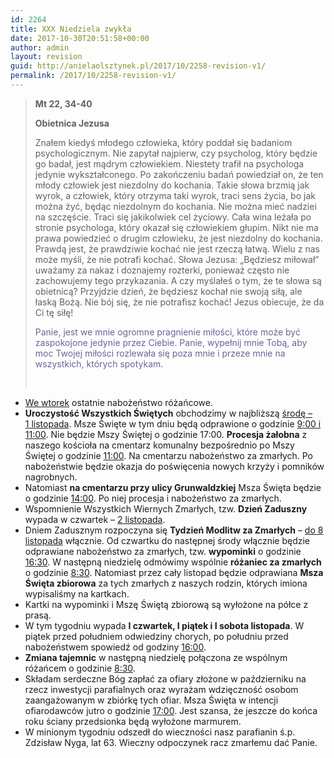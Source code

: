 ```yaml
---
id: 2264
title: XXX Niedziela zwykła
date: 2017-10-30T20:51:58+00:00
author: admin
layout: revision
guid: http://anielaolsztynek.pl/2017/10/2258-revision-v1/
permalink: /2017/10/2258-revision-v1/
---
```

> **Mt 22, 34-40**
> 
> **Obietnica Jezusa**
> 
> Znałem kiedyś młodego człowieka, który poddał się badaniom psychologicznym. Nie zapytał najpierw, czy psycholog, który będzie go badał, jest mądrym człowiekiem. Niestety trafił na psychologa jedynie wykształconego. Po zakończeniu badań powiedział on, że ten młody człowiek jest niezdolny do kochania. Takie słowa brzmią jak wyrok, a człowiek, który otrzyma taki wyrok, traci sens życia, bo jak można żyć, będąc niezdolnym do kochania. Nie można mieć nadziei na szczęście. Traci się jakikolwiek cel życiowy. Cała wina leżała po stronie psychologa, który okazał się człowiekiem głupim. Nikt nie ma prawa powiedzieć o drugim człowieku, że jest niezdolny do kochania. Prawdą jest, że prawdziwie kochać nie jest rzeczą łatwą. Wielu z nas może myśli, że nie potrafi kochać. Słowa Jezusa: &#8222;Będziesz miłował&#8221; uważamy za nakaz i doznajemy rozterki, ponieważ często nie zachowujemy tego przykazania. A czy myślałeś o tym, że te słowa są obietnicą? Przyjdzie dzień, że będziesz kochał nie swoją siłą, ale łaską Bożą. Nie bój się, że nie potrafisz kochać! Jezus obiecuje, że da Ci tę siłę!
> 
> <span style="color: #666699;">Panie, jest we mnie ogromne pragnienie miłości, które może być zaspokojone jedynie przez Ciebie. Panie, wypełnij mnie Tobą, aby moc Twojej miłości rozlewała się poza mnie i przeze mnie na wszystkich, których spotykam.</span>
> 
> &nbsp;

  * <span style="text-decoration: underline;">We wtorek</span> ostatnie nabożeństwo różańcowe.
  * **Uroczystość Wszystkich Świętych** obchodzimy w najbliższą <span style="text-decoration: underline;">środę –</span> <span style="text-decoration: underline;">1</span><span style="text-decoration: underline;"> listopada</span>. Msze Święte w tym dniu będą odprawione o godzinie <span style="text-decoration: underline;">9:00 i 11:00</span>. Nie będzie Mszy Świętej o godzinie 17:00. **Procesja żałobna** z naszego kościoła na cmentarz komunalny bezpośrednio po Mszy Świętej o godzinie <span style="text-decoration: underline;">11:00</span>. Na cmentarzu nabożeństwo za zmarłych. Po nabożeństwie będzie okazja do poświęcenia nowych krzyży i pomników nagrobnych.
  * Natomiast **na cmentarzu przy ulicy Grunwaldzkiej** Msza Święta będzie o godzinie <span style="text-decoration: underline;">14:00</span>. Po niej procesja i nabożeństwo za zmarłych.
  * Wspomnienie Wszystkich Wiernych Zmarłych, tzw. **Dzień Zaduszny** wypada w czwartek – <span style="text-decoration: underline;">2 listopada</span>.
  * Dniem Zadusznym rozpoczyna się **Tydzień Modlitw za Zmarłych** – <span style="text-decoration: underline;">do 8</span> <span style="text-decoration: underline;">listopada</span> włącznie. Od czwartku do następnej środy włącznie będzie odprawiane nabożeństwo za zmarłych, tzw. **wypominki** o godzinie <span style="text-decoration: underline;">16:30</span>. W następną niedzielę odmówimy wspólnie **różaniec za zmarłych** o godzinie <span style="text-decoration: underline;">8:30</span>. Natomiast przez cały listopad będzie odprawiana **Msza Święta zbiorowa** za tych zmarłych z naszych rodzin, których imiona wypisaliśmy na kartkach.
  * Kartki na wypominki i Mszę Świętą zbiorową są wyłożone na półce z prasą.
  * W tym tygodniu wypada **I czwartek, I piątek i I sobota listopada**. W piątek przed południem odwiedziny chorych, po południu przed nabożeństwem spowiedź od godziny <span style="text-decoration: underline;">16:00</span>.
  * **Zmiana tajemnic** w następną niedzielę połączona ze wspólnym różańcem o godzinie <span style="text-decoration: underline;">8:30</span>.
  * Składam serdeczne Bóg zapłać za ofiary złożone w październiku na rzecz inwestycji parafialnych oraz wyrażam wdzięczność osobom zaangażowanym w zbiórkę tych ofiar. Msza Święta w intencji ofiarodawców jutro o godzinie <span style="text-decoration: underline;">17:00</span>. Jest szansa, że jeszcze do końca roku ściany przedsionka będą wyłożone marmurem.
  * W minionym tygodniu odszedł do wieczności nasz parafianin ś.p. Zdzisław Nyga, lat 63. Wieczny odpoczynek racz zmarłemu dać Panie.